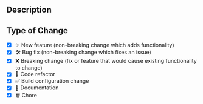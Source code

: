 <!--
  Thanks for contributing!

  Provide a description of your changes below and a general summary in the title

  Please look at the following checklist to ensure that your PR can be accepted quickly:
-->

## Description

<!--- Describe your changes in detail -->

## Type of Change

<!--- Put an `x` in all the boxes that apply: -->

- [x] ✨ New feature (non-breaking change which adds functionality)
- [x] 🛠️ Bug fix (non-breaking change which fixes an issue)
- [x] ❌ Breaking change (fix or feature that would cause existing functionality to change)
- [x] 🧹 Code refactor
- [x] ✅ Build configuration change
- [x] 📝 Documentation
- [x] 🗑️ Chore
